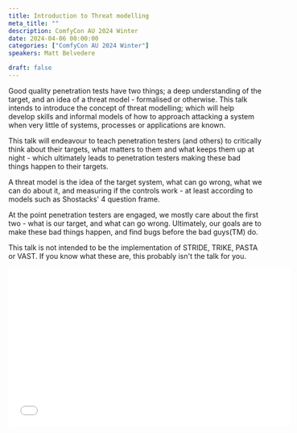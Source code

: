 ```yaml
---
title: Introduction to Threat modelling
meta_title: ""
description: ComfyCon AU 2024 Winter
date: 2024-04-06 00:00:00
categories: ["ComfyCon AU 2024 Winter"]
speakers: Matt Belvedere

draft: false
---
```

Good quality penetration tests have two things; a deep understanding of the target,
and an idea of a threat model - formalised or otherwise. This talk intends to introduce the concept of threat modelling; which will help develop skills and informal models of how to approach attacking a system when very little of systems, processes or applications are known. 

This talk will endeavour to teach penetration testers (and others) to critically think about
their targets, what matters to them and what keeps them up at night - which ultimately leads to penetration testers making these bad things happen to their targets.

A threat model is the idea of the target system, what can go wrong, what we can do about it,
and measuring if the controls work - at least according to models such as Shostacks' 4 question frame.

At the point penetration testers are engaged, we mostly care about the first two - what is our target, and what can go wrong. Ultimately, our goals are to make these bad things happen, and find bugs before the bad guys(TM) do.

This talk is not intended to be the implementation of STRIDE, TRIKE, PASTA or VAST. If you know what these are, this probably isn't the talk for you.

<iframe width="560" height="315" src="None" title="YouTube video player" frameborder="0" allow="accelerometer; autoplay; clipboard-write; encrypted-media; gyroscope; picture-in-picture; web-share" allowfullscreen></iframe>